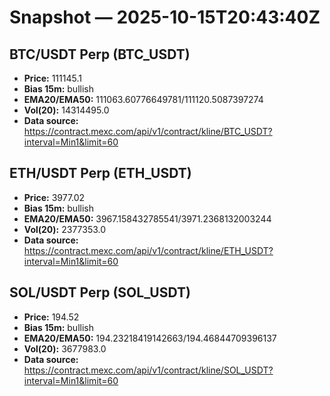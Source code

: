 # Snapshot — 2025-10-15T20:43:40Z

## BTC/USDT Perp (BTC_USDT)
- **Price:** 111145.1
- **Bias 15m:** bullish
- **EMA20/EMA50:** 111063.60776649781/111120.5087397274
- **Vol(20):** 14314495.0
- **Data source:** https://contract.mexc.com/api/v1/contract/kline/BTC_USDT?interval=Min1&limit=60

## ETH/USDT Perp (ETH_USDT)
- **Price:** 3977.02
- **Bias 15m:** bullish
- **EMA20/EMA50:** 3967.158432785541/3971.2368132003244
- **Vol(20):** 2377353.0
- **Data source:** https://contract.mexc.com/api/v1/contract/kline/ETH_USDT?interval=Min1&limit=60

## SOL/USDT Perp (SOL_USDT)
- **Price:** 194.52
- **Bias 15m:** bullish
- **EMA20/EMA50:** 194.23218419142663/194.46844709396137
- **Vol(20):** 3677983.0
- **Data source:** https://contract.mexc.com/api/v1/contract/kline/SOL_USDT?interval=Min1&limit=60
